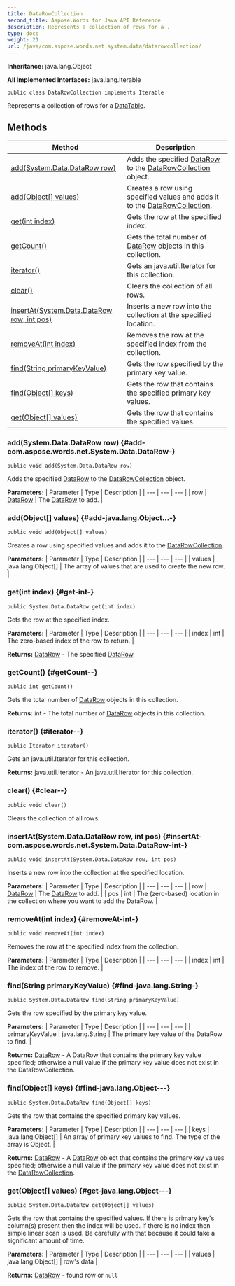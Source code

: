 ```yaml
---
title: DataRowCollection
second_title: Aspose.Words for Java API Reference
description: Represents a collection of rows for a .
type: docs
weight: 21
url: /java/com.aspose.words.net.system.data/datarowcollection/
---
```


**Inheritance:**
java.lang.Object

**All Implemented Interfaces:**
java.lang.Iterable
```
public class DataRowCollection implements Iterable
```

Represents a collection of rows for a [DataTable](../../com.aspose.words.net.system.data/datatable).
## Methods

| Method | Description |
| --- | --- |
| [add(System.Data.DataRow row)](#add-com.aspose.words.net.System.Data.DataRow-) | Adds the specified [DataRow](../../com.aspose.words.net.system.data/datarow) to the [DataRowCollection](../../com.aspose.words.net.system.data/datarowcollection) object. |
| [add(Object[] values)](#add-java.lang.Object...-) | Creates a row using specified values and adds it to the [DataRowCollection](../../com.aspose.words.net.system.data/datarowcollection). |
| [get(int index)](#get-int-) | Gets the row at the specified index. |
| [getCount()](#getCount--) | Gets the total number of [DataRow](../../com.aspose.words.net.system.data/datarow) objects in this collection. |
| [iterator()](#iterator--) | Gets an java.util.Iterator for this collection. |
| [clear()](#clear--) | Clears the collection of all rows. |
| [insertAt(System.Data.DataRow row, int pos)](#insertAt-com.aspose.words.net.System.Data.DataRow-int-) | Inserts a new row into the collection at the specified location. |
| [removeAt(int index)](#removeAt-int-) | Removes the row at the specified index from the collection. |
| [find(String primaryKeyValue)](#find-java.lang.String-) | Gets the row specified by the primary key value. |
| [find(Object[] keys)](#find-java.lang.Object---) | Gets the row that contains the specified primary key values. |
| [get(Object[] values)](#get-java.lang.Object---) | Gets the row that contains the specified values. |
### add(System.Data.DataRow row) {#add-com.aspose.words.net.System.Data.DataRow-}
```
public void add(System.Data.DataRow row)
```


Adds the specified [DataRow](../../com.aspose.words.net.system.data/datarow) to the [DataRowCollection](../../com.aspose.words.net.system.data/datarowcollection) object.

**Parameters:**
| Parameter | Type | Description |
| --- | --- | --- |
| row | [DataRow](../../com.aspose.words.net.system.data/datarow) | The [DataRow](../../com.aspose.words.net.system.data/datarow) to add. |

### add(Object[] values) {#add-java.lang.Object...-}
```
public void add(Object[] values)
```


Creates a row using specified values and adds it to the [DataRowCollection](../../com.aspose.words.net.system.data/datarowcollection).

**Parameters:**
| Parameter | Type | Description |
| --- | --- | --- |
| values | java.lang.Object[] | The array of values that are used to create the new row. |

### get(int index) {#get-int-}
```
public System.Data.DataRow get(int index)
```


Gets the row at the specified index.

**Parameters:**
| Parameter | Type | Description |
| --- | --- | --- |
| index | int | The zero-based index of the row to return. |

**Returns:**
[DataRow](../../com.aspose.words.net.system.data/datarow) - The specified [DataRow](../../com.aspose.words.net.system.data/datarow).
### getCount() {#getCount--}
```
public int getCount()
```


Gets the total number of [DataRow](../../com.aspose.words.net.system.data/datarow) objects in this collection.

**Returns:**
int - The total number of [DataRow](../../com.aspose.words.net.system.data/datarow) objects in this collection.
### iterator() {#iterator--}
```
public Iterator iterator()
```


Gets an java.util.Iterator for this collection.

**Returns:**
java.util.Iterator - An java.util.Iterator for this collection.
### clear() {#clear--}
```
public void clear()
```


Clears the collection of all rows.

### insertAt(System.Data.DataRow row, int pos) {#insertAt-com.aspose.words.net.System.Data.DataRow-int-}
```
public void insertAt(System.Data.DataRow row, int pos)
```


Inserts a new row into the collection at the specified location.

**Parameters:**
| Parameter | Type | Description |
| --- | --- | --- |
| row | [DataRow](../../com.aspose.words.net.system.data/datarow) | The [DataRow](../../com.aspose.words.net.system.data/datarow) to add. |
| pos | int | The (zero-based) location in the collection where you want to add the DataRow. |

### removeAt(int index) {#removeAt-int-}
```
public void removeAt(int index)
```


Removes the row at the specified index from the collection.

**Parameters:**
| Parameter | Type | Description |
| --- | --- | --- |
| index | int | The index of the row to remove. |

### find(String primaryKeyValue) {#find-java.lang.String-}
```
public System.Data.DataRow find(String primaryKeyValue)
```


Gets the row specified by the primary key value.

**Parameters:**
| Parameter | Type | Description |
| --- | --- | --- |
| primaryKeyValue | java.lang.String | The primary key value of the DataRow to find. |

**Returns:**
[DataRow](../../com.aspose.words.net.system.data/datarow) - A DataRow that contains the primary key value specified; otherwise a null value if the primary key value does not exist in the DataRowCollection.
### find(Object[] keys) {#find-java.lang.Object---}
```
public System.Data.DataRow find(Object[] keys)
```


Gets the row that contains the specified primary key values.

**Parameters:**
| Parameter | Type | Description |
| --- | --- | --- |
| keys | java.lang.Object[] | An array of primary key values to find. The type of the array is Object. |

**Returns:**
[DataRow](../../com.aspose.words.net.system.data/datarow) - A [DataRow](../../com.aspose.words.net.system.data/datarow) object that contains the primary key values specified; otherwise a null value if the primary key value does not exist in the [DataRowCollection](../../com.aspose.words.net.system.data/datarowcollection).
### get(Object[] values) {#get-java.lang.Object---}
```
public System.Data.DataRow get(Object[] values)
```


Gets the row that contains the specified values. If there is primary key's column(s) present then the index will be used. If there is no index then simple linear scan is used. Be carefully with that because it could take a significant amount of time.

**Parameters:**
| Parameter | Type | Description |
| --- | --- | --- |
| values | java.lang.Object[] | row's data |

**Returns:**
[DataRow](../../com.aspose.words.net.system.data/datarow) - found row or `null`
